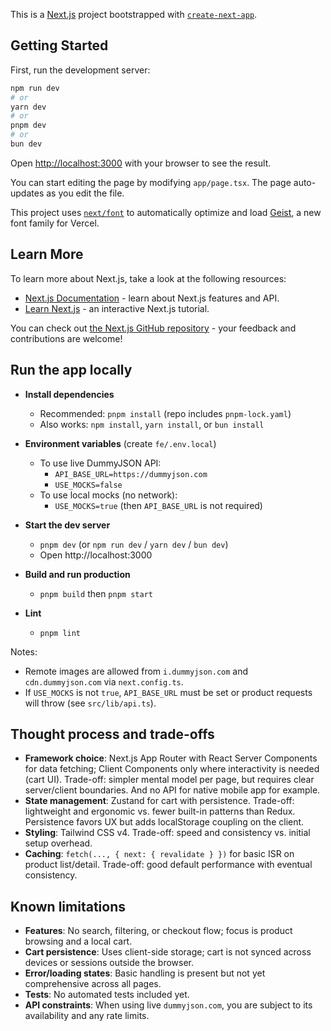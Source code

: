 This is a [Next.js](https://nextjs.org) project bootstrapped with [`create-next-app`](https://nextjs.org/docs/app/api-reference/cli/create-next-app).

## Getting Started

First, run the development server:

```bash
npm run dev
# or
yarn dev
# or
pnpm dev
# or
bun dev
```

Open [http://localhost:3000](http://localhost:3000) with your browser to see the result.

You can start editing the page by modifying `app/page.tsx`. The page auto-updates as you edit the file.

This project uses [`next/font`](https://nextjs.org/docs/app/building-your-application/optimizing/fonts) to automatically optimize and load [Geist](https://vercel.com/font), a new font family for Vercel.

## Learn More

To learn more about Next.js, take a look at the following resources:

- [Next.js Documentation](https://nextjs.org/docs) - learn about Next.js features and API.
- [Learn Next.js](https://nextjs.org/learn) - an interactive Next.js tutorial.

You can check out [the Next.js GitHub repository](https://github.com/vercel/next.js) - your feedback and contributions are welcome!

## Run the app locally

- **Install dependencies**
  - Recommended: `pnpm install` (repo includes `pnpm-lock.yaml`)
  - Also works: `npm install`, `yarn install`, or `bun install`

- **Environment variables** (create `fe/.env.local`)
  - To use live DummyJSON API:
    - `API_BASE_URL=https://dummyjson.com`
    - `USE_MOCKS=false`
  - To use local mocks (no network):
    - `USE_MOCKS=true` (then `API_BASE_URL` is not required)

- **Start the dev server**
  - `pnpm dev` (or `npm run dev` / `yarn dev` / `bun dev`)
  - Open http://localhost:3000

- **Build and run production**
  - `pnpm build` then `pnpm start`

- **Lint**
  - `pnpm lint`

Notes:
- Remote images are allowed from `i.dummyjson.com` and `cdn.dummyjson.com` via `next.config.ts`.
- If `USE_MOCKS` is not `true`, `API_BASE_URL` must be set or product requests will throw (see `src/lib/api.ts`).

## Thought process and trade-offs

- **Framework choice**: Next.js App Router with React Server Components for data fetching; Client Components only where interactivity is needed (cart UI). Trade-off: simpler mental model per page, but requires clear server/client boundaries. And no API for native mobile app for example.
- **State management**: Zustand for cart with persistence. Trade-off: lightweight and ergonomic vs. fewer built-in patterns than Redux. Persistence favors UX but adds localStorage coupling on the client.
- **Styling**: Tailwind CSS v4. Trade-off: speed and consistency vs. initial setup overhead.
- **Caching**: `fetch(..., { next: { revalidate } })` for basic ISR on product list/detail. Trade-off: good default performance with eventual consistency.

## Known limitations

- **Features**: No search, filtering, or checkout flow; focus is product browsing and a local cart.
- **Cart persistence**: Uses client-side storage; cart is not synced across devices or sessions outside the browser.
- **Error/loading states**: Basic handling is present but not yet comprehensive across all pages.
- **Tests**: No automated tests included yet.
- **API constraints**: When using live `dummyjson.com`, you are subject to its availability and any rate limits.
